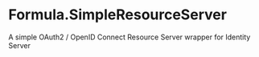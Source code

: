 # Formula.SimpleResourceServer
A simple OAuth2 / OpenID Connect Resource Server wrapper for Identity Server

